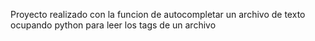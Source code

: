 Proyecto realizado con la funcion de autocompletar un archivo de texto ocupando python para leer los tags de un archivo 